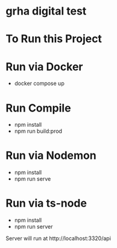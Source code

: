 # grha digital test

# To Run this Project
# Run via Docker
- docker compose up

# Run Compile
- npm install
- npm run build:prod

# Run via Nodemon
- npm install
- npm run serve

# Run via ts-node
- npm install
- npm run server



Server will run at http://localhost:3320/api
